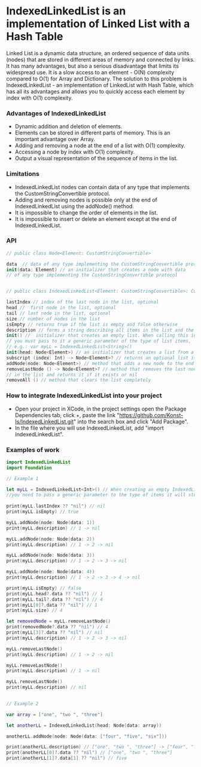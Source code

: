 # IndexedLinkedList is an implementation of Linked List with a Hash Table

Linked List is a dynamic data structure, an ordered sequence of data units (nodes) that are stored in different areas of memory and connected by links. 
It has many advantages, but also a serious disadvantage that limits its widespread use. It is a slow access to an element - O(N) complexity compared to O(1) for Array and Dictionary.
The solution to this problem is IndexedLinkedList - an implementation of LinkedList with Hash Table, which has all its advantages and allows you to quickly access each element by index with O(1) complexity.

### Advantages of IndexedLinkedList

- Dynamic addition and deletion of elements.
- Elements can be stored in different parts of memory. This is an important advantage over Array.
- Adding and removing a node at the end of a list with O(1) complexity.
- Accessing a node by index with O(1) complexity.
- Output a visual representation of the sequence of items in the list.

### Limitations

- IndexedLinkedList nodes can contain data of any type that implements the CustomStringConvertible protocol.
- Adding and removing nodes is possible only at the end of IndexedLinkedList using the addNode() method.
- It is impossible to change the order of elements in the list.
- It is impossible to insert or delete an element except at the end of IndexedLinkedList.

### API

```swift
// public class Node<Element: CustomStringConvertible>

data  // data of any type implementing the CustomStringConvertible protocol
init(data: Element) // an initializer that creates a node with data
// of any type implementing the CustonStringConvertible protocol


// public class IndexedLinkedList<Element: CustomStringConvertible>: CustomStringConvertible

lastIndex // index of the last node in the list, optional
head //  first node in the list, optional
tail // last node in the list, optional
size // number of nodes in the list
isEmpty // returns true if the list is empty and false otherwise
description // forms a string describing all items in the list and the links between them
init() //  initializer that creates an empty list. When calling this initializer,
// you must pass to it a generic parameter of the type of list items,
// e.g.: var myLL = IndexedLinkedList<String>()
init(head: Node<Element>) // an initializer that creates a list from a single node
subscript (index: Int) -> Node<Element>? // returns an optional list item by index
addNode(node: Node<Element>) // method that adds a new node to the end of the list
removeLastNode () -> Node<Element>? // method that removes the last node
// in the list and returns it if it exists or nil
removeAll () // method that clears the list completely
```

### How to integrate IndexedLinkedList into your project

- Open your project in XCode, in the project settings open the Package Dependencies tab, click +, paste the link "https://github.com/Konst-Is/IndexedLinkedList.git" into the search box and click "Add Package".
- In the file where you will use IndexedLinkedList, add "import IndexedLinkedList".

### Examples of work

```swift
import IndexedLinkedList
import Foundation

// Example 1

let myLL = IndexedLinkedList<Int>() // When creating an empty IndexedLinkedList,
//you need to pass a generic parameter to the type of items it will store.
        
print(myLL.lastIndex ?? "nil") // nil
print(myLL.isEmpty) // true

myLL.addNode(node: Node(data: 1))
print(myLL.description) // 1 -> nil

myLL.addNode(node: Node(data: 2))
print(myLL.description) // 1 -> 2 -> nil

myLL.addNode(node: Node(data: 3))
print(myLL.description) // 1 -> 2 -> 3 -> nil

myLL.addNode(node: Node(data: 4))
print(myLL.description) // 1 -> 2 -> 3 -> 4 -> nil

print(myLL.isEmpty) // false
print(myLL.head?.data ?? "nil") // 1
print(myLL.tail?.data ?? "nil") // 4
print(myLL[0]?.data ?? "nil") // 1
print(myLL.size) // 4

let removedNode = myLL.removeLastNode()
print(removedNode?.data ?? "nil") // 4
print(myLL[3]?.data ?? "nil") // nil
print(myLL.description) // 1 -> 2 -> 3 -> nil

myLL.removeLastNode()
print(myLL.description) // 1 -> 2 -> nil

myLL.removeLastNode()
print(myLL.description) // 1 -> nil

myLL.removeLastNode()
print(myLL.description) // nil

       
// Example 2

var array = ["one", "two ", "three"]

let anotherLL = IndexedLinkedList(head: Node(data: array))

anotherLL.addNode(node: Node(data: ["four", "five", "six"]))

print(anotherLL.description) // ["one", "two ", "three"] -> ["four", "five", "six"] -> nil
print(anotherLL[0]?.data ?? "nil") // ["one", "two ", "three"]
print(anotherLL[1]?.data[1] ?? "nil") // five
```







